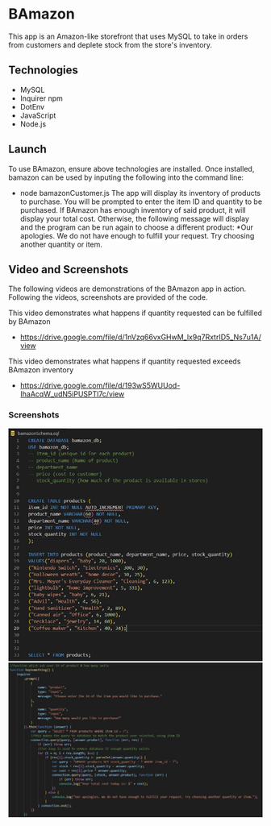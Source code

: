 # BAmazon
This app is an Amazon-like storefront that uses MySQL to take in orders from customers and deplete stock from the store's inventory.

## Technologies
* MySQL
* Inquirer npm
* DotEnv 
* JavaScript
* Node.js

## Launch
To use BAmazon, ensure above technologies are installed. Once installed, bamazon can be used by inputing the following into the command line:
* node bamazonCustomer.js
The app will display its inventory of products to purchase. You will be prompted to enter the item ID and quantity to be purchased. If BAmazon has enough inventory of said product, it will display your total cost. Otherwise, the following message will display and the program can be run again to choose a different product:
*Our apologies. We do not have enough to fulfill your request. Try choosing another quantity or item.

## Video and Screenshots
The following videos are demonstrations of the BAmazon app in action. Following the videos, screenshots are provided of the code. 

This video demonstrates what happens if quantity requested can be fulfilled by BAmazon
* https://drive.google.com/file/d/1nVzq66vxGHwM_lx9q7RxtrID5_Ns7u1A/view

This video demonstrates what happens if quantity requested exceeds BAmazon inventory
* https://drive.google.com/file/d/193wS5WUUod-IhaAcqW_udN5iPUSPTl7c/view

### Screenshots
![MySQL Schema](images/sqlSchema.jpg)
![Inventory Function](images/InventoryFunction.jpg)



